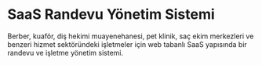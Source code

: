# SaaS Randevu Yönetim Sistemi

Berber, kuaför, diş hekimi muayenehanesi, pet klinik, saç ekim merkezleri ve benzeri hizmet sektöründeki işletmeler için web tabanlı SaaS yapısında bir randevu ve işletme yönetim sistemi.
